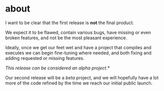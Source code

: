 
# about

I want to be clear that the first release is **not** the final product.

We expect it to be flawed, contain various bugs, have missing or even broken features, and not be the most pleasant experience.

Ideally, once we get our feet wet and have a project that compiles and executes we can begin fine-tuning where needed, and both fixing and adding requested or missing features.

*This release can be considered an alpha project.**

Our second release will be a _beta_ project, and we will hopefully have a lot more of the code refined by the time we reach our initial public launch.

